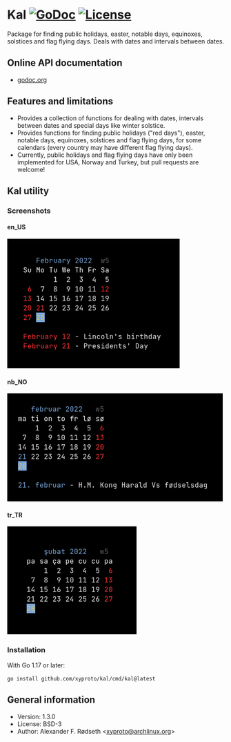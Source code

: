 # Kal [![GoDoc](https://godoc.org/github.com/xyproto/kal?status.svg)](http://godoc.org/github.com/xyproto/kal) [![License](http://img.shields.io/badge/license-BSD-green.svg?style=flat)](https://raw.githubusercontent.com/xyproto/kal/master/LICENSE)

Package for finding public holidays, easter, notable days, equinoxes, solstices and flag flying days. Deals with dates and intervals between dates.

## Online API documentation

* [godoc.org](http://godoc.org/github.com/xyproto/kal)

## Features and limitations

* Provides a collection of functions for dealing with dates, intervals between dates and special days like winter solstice.
* Provides functions for finding public holidays ("red days"), easter, notable days, equinoxes, solstices and flag flying days, for some calendars (every country may have different flag flying days).
* Currently, public holidays and flag flying days have only been implemented for USA, Norway and Turkey, but pull requests are welcome!

## Kal utility

### Screenshots

#### en_US

![en_US](img/us.png)

#### nb_NO

![nb_NO](img/nb.png)

#### tr_TR

![tr_TR](img/tr.png)

### Installation

With Go 1.17 or later:

    go install github.com/xyproto/kal/cmd/kal@latest

## General information

* Version: 1.3.0
* License: BSD-3
* Author: Alexander F. Rødseth &lt;xyproto@archlinux.org&gt;
